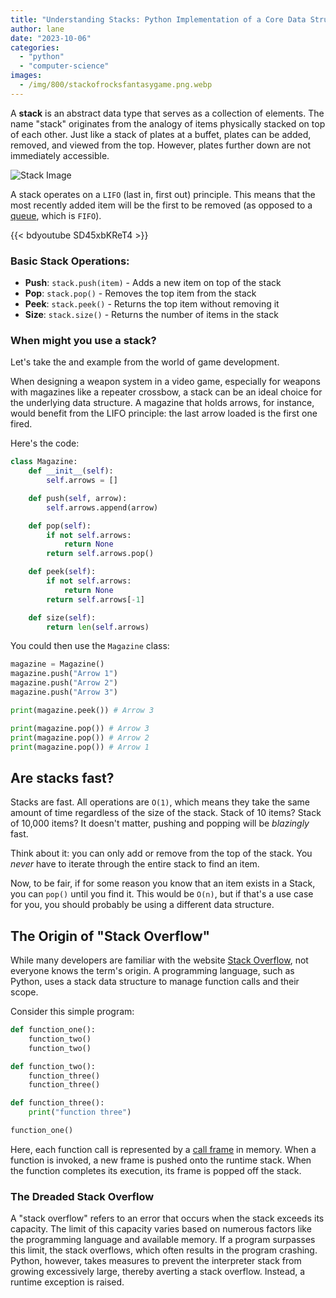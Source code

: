 ```yaml
---
title: "Understanding Stacks: Python Implementation of a Core Data Structure"
author: lane
date: "2023-10-06"
categories: 
  - "python"
  - "computer-science"
images:
  - /img/800/stackofrocksfantasygame.png.webp
---
```


A **stack** is an abstract data type that serves as a collection of elements. The name "stack" originates from the analogy of items physically stacked on top of each other. Just like a stack of plates at a buffet, plates can be added, removed, and viewed from the top. However, plates further down are not immediately accessible.

![Stack Image](/img/800/stackclass.png.webp)

A stack operates on a `LIFO` (last in, first out) principle. This means that the most recently added item will be the first to be removed (as opposed to a [queue](/python/queue-data-structure-python/), which is `FIFO`).

{{< bdyoutube SD45xbKReT4 >}}

### Basic Stack Operations:

* **Push**: `stack.push(item)` - Adds a new item on top of the stack
* **Pop**: `stack.pop()` - Removes the top item from the stack
* **Peek**: `stack.peek()` - Returns the top item without removing it
* **Size**: `stack.size()` - Returns the number of items in the stack

### When might you use a stack?

Let's take the and example from the world of game development.

When designing a weapon system in a video game, especially for weapons with magazines like a repeater crossbow, a stack can be an ideal choice for the underlying data structure. A magazine that holds arrows, for instance, would benefit from the LIFO principle: the last arrow loaded is the first one fired.

Here's the code:

```python
class Magazine:
    def __init__(self):
        self.arrows = []

    def push(self, arrow):
        self.arrows.append(arrow)

    def pop(self):
        if not self.arrows:
            return None
        return self.arrows.pop()

    def peek(self):
        if not self.arrows:
            return None
        return self.arrows[-1]

    def size(self):
        return len(self.arrows)
```

You could then use the `Magazine` class:

```python
magazine = Magazine()
magazine.push("Arrow 1")
magazine.push("Arrow 2")
magazine.push("Arrow 3")

print(magazine.peek()) # Arrow 3

print(magazine.pop()) # Arrow 3
print(magazine.pop()) # Arrow 2
print(magazine.pop()) # Arrow 1
```

## Are stacks fast?

Stacks are fast. All operations are `O(1)`, which means they take the same amount of time regardless of the size of the stack. Stack of 10 items? Stack of 10,000 items? It doesn't matter, pushing and popping will be *blazingly* fast.

Think about it: you can only add or remove from the top of the stack. You *never* have to iterate through the entire stack to find an item.

Now, to be fair, if for some reason you know that an item exists in a Stack, you can `pop()` until you find it. This would be `O(n)`, but if that's a use case for you, you should probably be using a different data structure.

## The Origin of "Stack Overflow"

While many developers are familiar with the website [Stack Overflow](https://stackoverflow.com/), not everyone knows the term's origin. A programming language, such as Python, uses a stack data structure to manage function calls and their scope. 

Consider this simple program:

```python
def function_one():
    function_two()
    function_two()

def function_two():
    function_three()
    function_three()

def function_three():
    print("function three")

function_one()
```

Here, each function call is represented by a [call frame](https://en.wikipedia.org/wiki/Call_stack) in memory. When a function is invoked, a new frame is pushed onto the runtime stack. When the function completes its execution, its frame is popped off the stack.

### The Dreaded Stack Overflow

A "stack overflow" refers to an error that occurs when the stack exceeds its capacity. The limit of this capacity varies based on numerous factors like the programming language and available memory. If a program surpasses this limit, the stack overflows, which often results in the program crashing. Python, however, takes measures to prevent the interpreter stack from growing excessively large, thereby averting a stack overflow. Instead, a runtime exception is raised.
